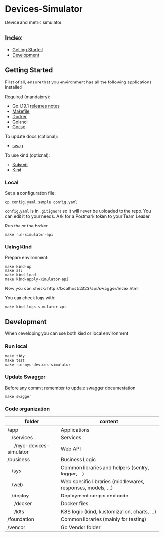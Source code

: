 # Devices-Simulator

Device and metric simulator

## Index

* [Getting Started](#getting-started)
* [Development](#development)

## Getting Started <a name="getting-started"></a>

First of all, ensure that you environment has all the following applications installed

Required (mandatory):
- Go 1.19.1 [releases notes](https://tip.golang.org/doc/go1.19)
- [Makefile](https://www.gnu.org/software/make/manual/make.html)
- [Docker](https://www.docker.com/products/docker-desktop/)
- [Golanci](https://golangci-lint.run/usage/install/)
- [Goose](https://pressly.github.io/goose/installation/)

To update docs (optional):
- [swag](https://github.com/swaggo/swag)

To use kind (optional):
- [Kubectl](https://kubernetes.io/docs/tasks/tools/)
- [Kind](https://kind.sigs.k8s.io/docs/user/quick-start/#installation)

### Local

Set a a configuration file:

    cp config.yaml.sample config.yaml

`config.yaml` is in `.gitignore` so it will never be uploaded to the repo. You can edit it to your needs. Ask for a Postmark token to your Team Leader.

Run the or the broker

    make run-simulator-api

### Using Kind

Prepare environment:

    make kind-up
    make all
    make kind-load
    make kind-apply-simulator-api

Now you can check: http://localhost:2323/api/swagger/index.html

You can check logs with:
    
    make kind-logs-simulator-api

## Development <a name="development"></a>

When developing you can use both kind or local environment

### Run local

    make tidy
    make test
    make run-myc-devices-simulator

### Update Swagger

Before any commit remember to update swagger documentation

    make swagger

### Code organization

| folder                                          | content                                                      |
|-------------------------------------------------|--------------------------------------------------------------|
| /app                                            | Applications                                                 | 
| &nbsp;&nbsp; /services                          | Services                                                     |
| &nbsp;&nbsp;&nbsp;&nbsp; /myc-devices-simulator | Web API                                                      |
| /business                                       | Business Logic                                               |
| &nbsp;&nbsp; /sys                               | Common libraries and helpers (sentry, logger, ...)           |
| &nbsp;&nbsp; /web                               | Web specific libraries (middlewares, responses, models, ...) |
| &nbsp;&nbsp; /deploy                            | Deployment scripts and code                                  |
| &nbsp;&nbsp;&nbsp;&nbsp; /docker                | Docker files                                                 |
| &nbsp;&nbsp;&nbsp;&nbsp; /k8s                   | K8S logic (kind, kustomization, charts, ...)                 |
| /foundation                                     | Common libraries        (mainly for testing)                 |
| /vendor                                         | Go Vendor folder                                             |
